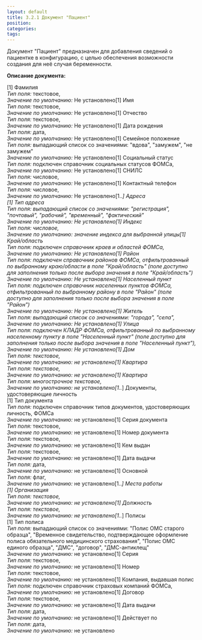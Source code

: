 ```yaml
---
layout: default
title: 3.2.1 Документ "Пациент"
position: 
categories: 
tags: 
---
```


Документ "Пациент" предназначен для добавления сведений о пациентке в конфигурацию, с целью обеспечения возможности создания для неё случая беременности.

**Описание документа:**

[1] Фамилия  
*Тип поля:* текстовое,  
*Значение по умолчанию:* Не установлено[1] Имя  
*Тип поля:* текстовое,  
*Значение по умолчанию:* Не установлено[1] Отчество  
*Тип поля:* текстовое,  
*Значение по умолчанию:* Не установлено[1] Дата рождения  
*Тип поля:* дата,  
*Значение по умолчанию:* Не установлено[1] Семейное положение  
*Тип поля:* выпадающий список со значениями: "вдова", "замужем", "не замужем"  
*Значение по умолчанию:* Не установлено[1] Социальный статус  
*Тип поля:* подключен справочник социальных статусов ФОМСа,  
*Значение по умолчанию:* Не установлено[1] СНИЛС  
*Тип поля:* числовое,  
*Значение по умолчанию:* Не установлено[1] Контактный телефон  
*Тип поля:* числовое,  
*Значение по умолчанию:* Не установлено[1..*] Адреса  
[1] Тип адреса  
*Тип поля:* выпадающий список со значениями: "регистрация", "почтовый", "рабочий", "временный", "фактический"  
*Значение по умолчанию:* Не установлено[1] Индекс  
*Тип поля:* числовое,  
*Значение по умолчанию:* значение индекса для выбранной улицы[1] Край/область  
*Тип поля:* подключен справочник краев и областей ФОМСа,  
*Значение по умолчанию:* Не установлено[1] Район  
*Тип поля:* подключен справочник районов ФОМСа, отфильтрованный по выбранному краю/области в поле "Край/область" (поле доступно для заполнения только после выбора значения в поле "Край/область")  
*Значение по умолчанию:* Не установлено[1] Населенный пункт  
*Тип поля:* подключен справочник населенных пунктов ФОМСа, отфильтрованный по выбранному району в поле "Район" (поле доступно для заполнения только после выбора значения в поле "Район")  
*Значение по умолчанию:* Не установлено[1] Житель  
*Тип поля:* выпадающий список со значениями: "города", "села",  
*Значение по умолчанию:* Не установлено[1] Улица  
*Тип поля:* подключен КЛАДР ФОМСа, отфильтрованный по выбранному населенному пункту в поле "Населенный пункт" (поле доступно для заполнения только после выбора значения в поле "Населенный пункт"),  
*Значение по умолчанию:* Не установлено[1] Дом  
*Тип поля:* текстовое,  
*Значение по умолчанию:* не установлено[1] Квартира  
*Тип поля:* текстовое,  
*Значение по умолчанию:* не установлено[1] Квартира  
*Тип поля:* многострочное текстовое,  
*Значение по умолчанию:* не установлено[1..*] Документы, удостоверяющие личность  
[1] Тип документа  
*Тип поля:* подключен справочник типов документов, удостоверяющих личность, ФОМСа  
*Значение по умолчанию:* не установлено[1] Серия документа  
*Тип поля:* текстовое,  
*Значение по умолчанию:* не установлено[1] Номер документа  
*Тип поля:* текстовое,  
*Значение по умолчанию:* не установлено[1] Кем выдан  
*Тип поля:* текстовое,  
*Значение по умолчанию:* не установлено[1] Дата выдачи  
*Тип поля:* дата,  
*Значение по умолчанию:* не установлено[1] Основной  
*Тип поля:* флаг,  
*Значение по умолчанию:* не установлено[1..*] Места работы  
[1] Организация  
*Тип поля:* текстовое,  
*Значение по умолчанию:* не установлено[1] Должность  
*Тип поля:* текстовое,  
*Значение по умолчанию:* не установлено[1..*] Полисы  
[1] Тип полиса  
*Тип поля:* выпадающий список со значениями: "Полис ОМС старого образца", "Временное свидетельство, подтверждающее оформление полиса обязательного медицинского страхования", "Полис ОМС единого образца", "ДМС", "договор", "ДМС-антиклещ"  
*Значение по умолчанию:* не установлено[1] Серия  
*Тип поля:* текстовое,  
*Значение по умолчанию:* не установлено[1] Номер  
*Тип поля:* текстовое,  
*Значение по умолчанию:* не установлено[1] Компания, выдавшая полис  
*Тип поля:* подключен справочник страховых компаний ФОМСа,  
*Значение по умолчанию:* не установлено[1] Договор  
*Тип поля:* текстовое,  
*Значение по умолчанию:* не установлено[1] Дата выдачи  
*Тип поля:* дата,  
*Значение по умолчанию:* не установлено[1] Действует по  
*Тип поля:* дата,  
*Значение по умолчанию:* не установлено 

